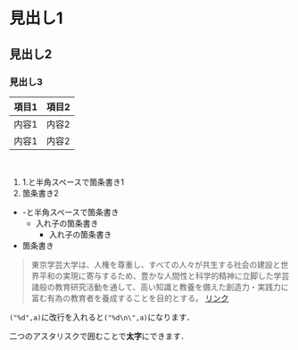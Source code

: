 # 見出し1
## 見出し2
### 見出し3
|項目1|項目2|
|---|---|
|内容1|内容2|
|内容1|内容2|

<br>

1. 1.と半角スペースで箇条書き1
2. 箇条書き2
- -と半角スペースで箇条書き
  - 入れ子の箇条書き
    - 入れ子の箇条書き
- 箇条書き

>東京学芸大学は、人権を尊重し、すべての人々が共生する社会の建設と世界平和の実現に寄与するため、豊かな人間性と科学的精神に立脚した学芸諸般の教育研究活動を通して、高い知識と教養を備えた創造力・実践力に富む有為の教育者を養成することを目的とする。
[リンク](https://www.u-gakugei.ac.jp/01gaiyo/mokuteki.html)

`("%d",a)`に改行を入れると`("%d\n\",a)`になります．

二つのアスタリスクで囲むことで**太字**にできます．